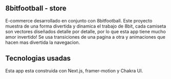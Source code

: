 ## 8bitfootball - store

E-commerce desarrollado en conjunto con 8bitfootball. Este proyecto muestra de una forma divertida y dinamica el trabajo de 8bit, cada camiseta son vectores diseñados detalle por detalle, por lo que esta app tiene mucho amor invertido! Se usa transiciones de una pagina a otra y animaciones que hacen mas divertida la navegacion.

## Tecnologias usadas

Esta app esta construida con Next.js, framer-motion y Chakra UI.

